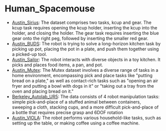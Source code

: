 # Human_Spacemouse

- [Austin_Sirius](https://github.com/KeplerC/oed-playground/tree/main/pages/datasets/austin_sirius_dataset_converted_externally_to_rlds.md): The dataset comprises two tasks, kcup and gear. The kcup task requires opening the kcup holder, inserting the kcup into the holder, and closing the holder. The gear task requires inserting the blue gear onto the right peg, followed by inserting the smaller red gear.
- [Austin_BUDS](https://github.com/KeplerC/oed-playground/tree/main/pages/datasets/austin_buds_dataset_converted_externally_to_rlds.md): The robot is trying to solve a long-horizon kitchen task by picking up pot, placing the pot in a plate, and push them together using a picked-up tool.
- [Austin_Sailor](https://github.com/KeplerC/oed-playground/tree/main/pages/datasets/austin_sailor_dataset_converted_externally_to_rlds.md): The robot interacts with diverse objects in a toy kitchen. It picks and places food items, a pan, and pot.
- [Austin_Mutex](https://github.com/KeplerC/oed-playground/tree/main/pages/datasets/utaustin_mutex.md): The Mutex dataset involves a diverse range of tasks in a home environment, encompassing pick and place tasks like "putting bread on a plate," as well as contact-rich tasks such as "opening an air fryer and putting a bowl with dogs in it" or "taking out a tray from the oven and placing bread on it."
- [Berkeley_Autolab_UR5](https://github.com/KeplerC/oed-playground/tree/main/pages/datasets/berkeley_autolab_ur5.md): The data consists of 4 robot manipulation tasks: simple pick-and-place of a stuffed animal between containers, sweeping a cloth, stacking cups, and a more difficult pick-and-place of a bottle that requires precise grasp and 6DOF rotation
- [Austin_VIOLA](https://github.com/KeplerC/oed-playground/tree/main/pages/datasets/viola.md): The robot performs various household-like tasks, such as setting up the table, or making coffee using a coffee machine. 
